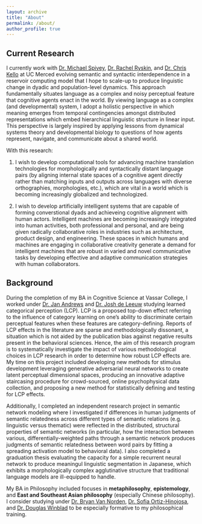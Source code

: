 ```yaml
---
layout: archive
title: "About"
permalink: /about/
author_profile: true
---
```


## Current Research
I currently work with [Dr. Michael Spivey](https://michaelspivey.academia.edu), [Dr. Rachel Ryskin](https://raryskin.github.io), and [Dr. Chris Kello](http://cogmech.ucmerced.edu) at UC Merced evolving semantic and syntactic interdependence in a reservoir computing model that I hope to scale-up to produce linguistic change in dyadic and population-level dynamics. This approach fundamentally situates language as a complex and noisy perceptual feature that cognitive agents enact in the world. By viewing language as a complex (and developmental) system, I adopt a holistic perspective in which meaning emerges from temporal contingencies amongst distributed representations which embed hierarchical linguistic structure in linear input. This perspective is largely inspired by applying lessons from dynamical systems theory and developmental biology to questions of how agents represent, navigate, and communicate about a shared world.

With this research:

  1) I wish to develop computational tools for advancing machine translation technologies for morphologically and syntactically distant language pairs (by aligning internal state spaces of a cognitive agent directly rather than matching inputs and outputs across languages with diverse orthographies, morphologies, etc.), which are vital in a world which is becoming increasingly globalized and technologized.
  
  2) I wish to develop artificially intelligent systems that are capable of forming converstional dyads and achieveing cognitive alignment with human actors. Intelligent machines are becoming increasingly integrated into human activities, both professional and personal, and are being given radically collaborative roles in industries such as architecture, product design, and engineering. These spaces in which humans and machines are engaging in collaborative creativity generate a demand for intelligent machines that are robust in varied and novel communicative tasks by developing effective and adaptive communication strategies with human collaborators.

## Background
During the completion of my BA in Cognitive Science at Vassar College, I worked under [Dr. Jan Andrews](https://www.vassar.edu/faculty/andrewsj) and [Dr. Josh de Leeuw](https://www.vassar.edu/faculty/jdeleeuw) studying learned categorical perception (LCP). LCP is a proposed top-down effect referring to the influence of category learning on one’s ability to discriminate certain perceptual features when these features are category-defining. Reports of LCP effects in the literature are sparse and methodologically dissonant, a situation which is not aided by the publication bias against negative results present in the behavioral sciences. Hence, the aim of this research program is to systematically investigate the impact of various methodological choices in LCP research in order to determine how robust LCP effects are. My time on this project included developing new methods for stimulus development leveraging generative adversarial neural networks to create latent perceptual dimensional spaces, producing an innovative adaptive staircasing procedure for crowd-sourced, online psychophysical data collection, and proposing a new method for statistically defining and testing for LCP effects.

Additionally, I completed an independent research project in semantic network modeling where I investigated if differences in human judgments of semantic relatedness across different types of semantic relations (e.g. linguistic versus thematic) were reflected in the distributed, structural properties of semantic networks (in particular, how the interaction between various, differentially-weighted paths through a semantic network produces judgments of semantic relatedness between word pairs by fitting a spreading activation model to behavioral data). I also completed a graduation thesis evaluating the capacity for a simple recurrent neural network to produce meaningul linguistic segmentation in Japanese, which exhibits a morphologically complex agglutinative structure that traditional language models are ill-equipped to handle.

My BA in Philosophy included focuses in **metaphilosophy**, **epistemology**, and **East and Southeast Asian philosophy** (especially Chinese philosophy). I consider studying under [Dr. Bryan Van Norden](http://www.bryanvannorden.com), [Dr. Sofia Ortiz-Hinojosa](https://www.vassar.edu/faculty/sortizhinojosa), and [Dr. Douglas Winblad](https://www.vassar.edu/faculty/emeriti/dowinblad) to be especially formative to my philosophical training.